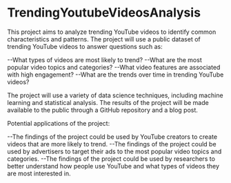 # TrendingYoutubeVideosAnalysis

This project aims to analyze trending YouTube videos to identify common characteristics and patterns. The project will use a public dataset of trending YouTube videos to answer questions such as:

--What types of videos are most likely to trend?
--What are the most popular video topics and categories?
--What video features are associated with high engagement?
--What are the trends over time in trending YouTube videos?

The project will use a variety of data science techniques, including machine learning and statistical analysis. The results of the project will be made available to the public through a GitHub repository and a blog post.

Potential applications of the project:

--The findings of the project could be used by YouTube creators to create videos that are more likely to trend.
--The findings of the project could be used by advertisers to target their ads to the most popular video topics and categories.
--The findings of the project could be used by researchers to better understand how people use YouTube and what types of videos they are most interested in.
